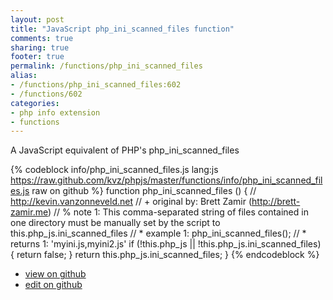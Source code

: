 ```yaml
---
layout: post
title: "JavaScript php_ini_scanned_files function"
comments: true
sharing: true
footer: true
permalink: /functions/php_ini_scanned_files
alias:
- /functions/php_ini_scanned_files:602
- /functions/602
categories:
- php info extension
- functions
---
```

A JavaScript equivalent of PHP's php_ini_scanned_files

<!-- more -->

{% codeblock info/php_ini_scanned_files.js lang:js https://raw.github.com/kvz/phpjs/master/functions/info/php_ini_scanned_files.js raw on github %}
function php_ini_scanned_files () {
    // http://kevin.vanzonneveld.net
    // +   original by: Brett Zamir (http://brett-zamir.me)
    // %        note 1: This comma-separated string of files contained in one directory must be manually set by the script to this.php_js.ini_scanned_files
    // *     example 1: php_ini_scanned_files();
    // *     returns 1: 'myini.js,myini2.js'
    if (!this.php_js || !this.php_js.ini_scanned_files) {
        return false;
    }
    return this.php_js.ini_scanned_files;
}
{% endcodeblock %}

 - [view on github](https://github.com/kvz/phpjs/blob/master/functions/info/php_ini_scanned_files.js)
 - [edit on github](https://github.com/kvz/phpjs/edit/master/functions/info/php_ini_scanned_files.js)

